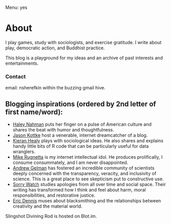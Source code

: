 Menu: yes

# About

I play games, study with sociologists, and exercise gratitude. 
I write about play, democratic action, and Buddhist practice.

This blog is a playground for my ideas and an archive of past interests and entertainments. 

### Contact

email: nsherefkin within the buzzing gmail hive.

## Blogging inspirations (ordered by 2nd letter of first name/word):

- [Haley Nahman](https://haleynahman.substack.com) puts her finger on a pulse of American culture and shares the beat with humor and thoughtfulness.
- [Jason Kottke](https://kottke.org/) host a venerable, internet dreamcatcher of a blog.
- [Kieran Healy](https://kieranhealy.org/blog/) plays with sociological ideas. He also shares and explains handy little bits of R code that can be particularly useful for data wranglers.
- [Mike Rugnetta](https://rugnetta.com) is my internet intellectual idol. He produces prolifically, I consume consummately, and I am never disappointed.
- [Andrew Gelman](https://statmodeling.stat.columbia.edu) has fostered an incredible community of scientists deeply concerned with the transparency, veracity, and inclusivity of science. This is a great place to see skepticism put to constructive use. 
- [Sorry Watch](https://sorrywatch.com) studies apologies from all over time and social space. Their writing has transformed how I think and feel about harm, moral responsibilities, and restorative justice.
- [Eric Dennis](https://roundhouseblacksmith.com/musings/) muses about blacksmithing and the relationships between creativity and the material world.

Slingshot Divining Rod is hosted on Blot.im.
